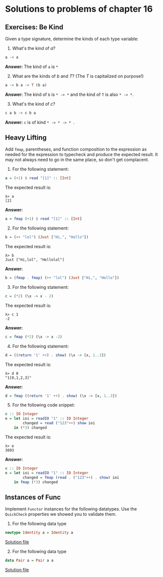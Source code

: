 # Solutions to problems of chapter 16

## Exercises: Be Kind

Given a type signature, determine the kinds of each type variable:

1. What's the kind of _a_?

```hs
a -> a
```
**Answer:** The kind of `a` is `*`

2. What are the kinds of _b_ and _T_? (The _T_ is capitalized on purpose!)

```hs
a -> b a -> T (b a)
```

**Answer:** The kind of `b` is `* -> *` and the kind of `T` is also `* -> *`.

3. What's the kind of _c_?

```hs
c a b -> c b a
```

**Answer:** `c` is of kind `* -> * -> * `.


## Heavy Lifting

Add `fmap`, parentheses, and function composition to the expression as needed for the expression to typecheck and produce the expected result. It may not always need to go in the same place, so don't get complacent.

1. For the following statement:

```hs
a = (+1) $ read "[1]" :: [Int]
```
The expected result is:
```
λ> a
[2]
```

**Answer:**
```hs
a = fmap (+1) $ read "[1]" :: [Int]
```

2. For the following statement:

```hs
b = (++ "lol") (Just ["Hi,", "Hello"])
```

The expected result is:
```
λ> b
Just ["Hi,lol", "Hellolol"]
```

**Answer:**
```hs
b = (fmap . fmap) (++ "lol") (Just ["Hi,", "Hello"])
```

3. For the following statement:

```hs
c = (*2) (\x -> x - 2)
```

The expected result is:
```
λ> c 1
-2
```

**Answer:**
```hs
c = fmap (*2) (\x -> x -2)
```

4. For the following statement:

```hs
d = ((return '1' ++) . show) (\x -> [x, 1..3])
```

The expected result is:
```
λ> d 0
"1[0,1,2,3]"
```

**Answer:**
```hs
d = fmap ((return '1' ++) . show) (\x -> [x, 1..3])
```

5. For the following code snippet:

```hs
e :: IO Integer
e = let ioi = readIO "1" :: IO Integer
        changed = read ("123"++) show ioi
    in (*3) changed
```

The expected result is:
```
λ> e
3693
```

**Answer:**
```hs
e :: IO Integer
e = let ioi = readIO "1" :: IO Integer
        changed = fmap (read . ("123"++) . show) ioi
    in fmap (*3) changed
```

## Instances of Func

Implement `Functor` instances for the following datatypes. Use the `QuickCheck` properties we showed you to validate them.

1. For the following data type

```hs
newtype Identity a = Identity a
```
[Solution file](exercise.files/identityFunctor.hs)

2. For the following data type

```hs
data Pair a = Pair a a
```
[Solution file](exercise.files/pairFunctor.hs)

